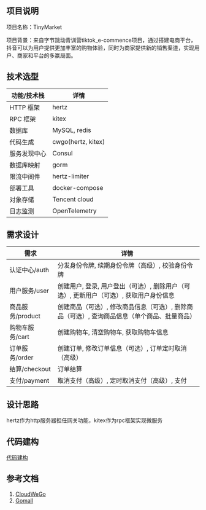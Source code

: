 ## 项目说明

项目名称：TinyMarket

项目背景：来自字节跳动青训营tiktok_e-commence项目，通过搭建电商平台，抖音可以为用户提供更加丰富的购物体验，同时为商家提供新的销售渠道，实现用户、商家和平台的多赢局面。

## 技术选型

| 功能/技术栈  | 详情               |
| ------------ | ------------------ |
| HTTP 框架    | hertz              |
| RPC 框架     | kitex              |
| 数据库       | MySQL, redis       |
| 代码生成     | cwgo(hertz, kitex) |
| 服务发现中心 | Consul             |
| 数据库映射   | gorm               |
| 限流中间件   | hertz-limiter      |
| 部署工具     | docker-compose     |
| 对象存储     | Tencent cloud      |
| 日志监测     | OpenTelemetry      |

## 需求设计

| 需求             | 详情                                                         |
| ---------------- | ------------------------------------------------------------ |
| 认证中心/auth    | 分发身份令牌, 续期身份令牌（高级）, 校验身份令牌             |
| 用户服务/user    | 创建用户, 登录, 用户登出（可选）, 删除用户（可选）, 更新用户（可选）, 获取用户身份信息 |
| 商品服务/product | 创建商品（可选）, 修改商品信息（可选）, 删除商品（可选）, 查询商品信息（单个商品、批量商品） |
| 购物车服务/cart  | 创建购物车, 清空购物车, 获取购物车信息                       |
| 订单服务/order   | 创建订单, 修改订单信息（可选）, 订单定时取消（高级）         |
| 结算/checkout    | 订单结算                                                     |
| 支付/payment     | 取消支付（高级）, 定时取消支付（高级）, 支付                 |

## 设计思路

hertz作为http服务器担任网关功能，kitex作为rpc框架实现微服务

## 代码建构

[代码建构](instruction.md)

## 参考文档

1. [CloudWeGo](https://cloudwego.cn/zh/) 
2. [Gomall](https://github.com/cloudwego/biz-demo/tree/main/gomall)
